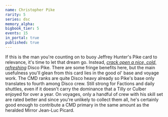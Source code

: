 ```yaml
---
name: Christopher Pike
rarity: 5
series: dsc
memory_alpha:
bigbook_tier: 5
events: 15
in_portal: true
published: true
---
```


If this is the man you're counting on to buoy Jeffrey Hunter's Pike card to relevance, it's time to let that dream go. Instead, [_crack open a nice, cold, refreshing_](https://www.youtube.com/watch?v=u_W96wCck7U) Disco Pike. There are some fringe benefits here, but the main usefulness you'll glean from this card lies in the good ol' base and voyage work. The CMD ranks are quite Disco heavy already so Pike's base only translates to fourth among Disco crew. Still strong for Factions and daily shuttles, even if it doesn't carry the dominance that a Tilly or Culber enjoyed for over a year. On voyages, only a handful of crew with his skill set are rated better and since you're unlikely to collect them all, he's certainly good enough to contribute a CMD primary in the same amount as the heralded Mirror Jean-Luc Picard.
